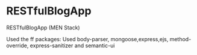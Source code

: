 # RESTfulBlogApp
RESTfulBlogApp (MEN Stack)

Used the ff packages:
Used body-parser, mongoose,express,ejs, method-override, express-sanitizer and semantic-ui
